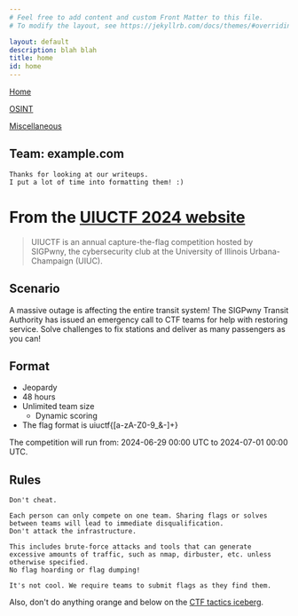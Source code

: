 ```yaml
---
# Feel free to add content and custom Front Matter to this file.
# To modify the layout, see https://jekyllrb.com/docs/themes/#overriding-theme-defaults

layout: default
description: blah blah
title: home
id: home
---
```


<link rel="stylesheet" href="writeupcss.css">

<!-- add navigation here -->

[Home](https://stainedswan.github.io/UIUCTF-2024)

[OSINT](https://stainedswan.github.io/UIUCTF-2024/OSINT)

[Miscellaneous](https://stainedswan.github.io/UIUCTF-2024/Miscellaneous)

<h2 markdown="1">
Team: example.com
</h2>

    Thanks for looking at our writeups.
    I put a lot of time into formatting them! :)


# From the [UIUCTF 2024 website](https://2024.uiuc.tf/)

> UIUCTF is an annual capture-the-flag competition hosted by SIGPwny, the cybersecurity club at the University of Illinois Urbana-Champaign (UIUC).

## Scenario

A massive outage is affecting the entire transit system! The SIGPwny Transit Authority has issued an emergency call to CTF teams for help with restoring service. Solve challenges to fix stations and deliver as many passengers as you can!

## Format

- Jeopardy
- 48 hours
- Unlimited team size
  - Dynamic scoring
- The flag format is uiuctf{[a-zA-Z0-9_&-]+}

The competition will run from:
2024-06-29 00:00 UTC
to
2024-07-01 00:00 UTC.

## Rules

    Don't cheat.

    Each person can only compete on one team. Sharing flags or solves between teams will lead to immediate disqualification.
    Don't attack the infrastructure.

    This includes brute-force attacks and tools that can generate excessive amounts of traffic, such as nmap, dirbuster, etc. unless otherwise specified.
    No flag hoarding or flag dumping!

    It's not cool. We require teams to submit flags as they find them.

Also, don't do anything orange and below on the [CTF tactics iceberg](https://twitter.com/gf_256/status/1206393845497376768/).